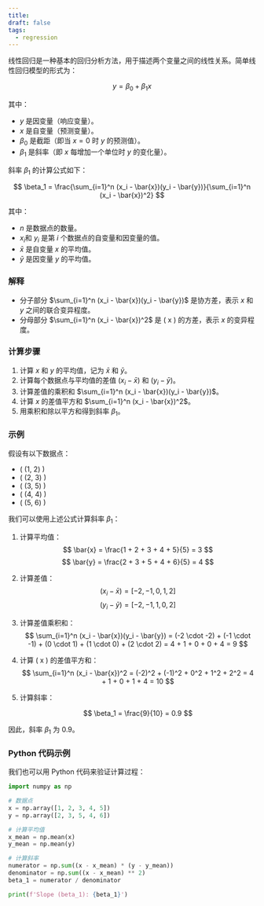 ```yaml
---
title: 
draft: false
tags:
  - regression
---
```

线性回归是一种基本的回归分析方法，用于描述两个变量之间的线性关系。简单线性回归模型的形式为：

$$ y = \beta_0 + \beta_1 x $$

其中：
- $y$ 是因变量（响应变量）。
- $x$ 是自变量（预测变量）。
- $\beta_0$ 是截距（即当 $x = 0$ 时 $y$ 的预测值）。
- $\beta_1$ 是斜率（即 $x$ 每增加一个单位时 $y$ 的变化量）。

斜率 $\beta_1$ 的计算公式如下：

$$
\beta_1 = \frac{\sum_{i=1}^n (x_i - \bar{x})(y_i - \bar{y})}{\sum_{i=1}^n (x_i - \bar{x})^2}
$$

其中：
- $n$ 是数据点的数量。
- $x_i$和 $y_i$ 是第 $i$ 个数据点的自变量和因变量的值。
- $\bar{x}$ 是自变量 $x$ 的平均值。
- $\bar{y}$ 是因变量 $y$ 的平均值。

### 解释

- 分子部分 $\sum_{i=1}^n (x_i - \bar{x})(y_i - \bar{y})$ 是协方差，表示 $x$ 和 $y$ 之间的联合变异程度。
- 分母部分 $\sum_{i=1}^n (x_i - \bar{x})^2$ 是 \( x \) 的方差，表示 $x$ 的变异程度。

### 计算步骤

1. 计算 $x$ 和 $y$ 的平均值，记为 $\bar{x}$ 和 $\bar{y}$。
2. 计算每个数据点与平均值的差值 $(x_i - \bar{x})$ 和 $(y_i - \bar{y})$。
3. 计算差值的乘积和 $\sum_{i=1}^n (x_i - \bar{x})(y_i - \bar{y})$。
4. 计算 $x$ 的差值平方和 $\sum_{i=1}^n (x_i - \bar{x})^2$。
6. 用乘积和除以平方和得到斜率 $\beta_1$。

### 示例

假设有以下数据点：
- \( (1, 2) \)
- \( (2, 3) \)
- \( (3, 5) \)
- \( (4, 4) \)
- \( (5, 6) \)

我们可以使用上述公式计算斜率 $\beta_1$：

1. 计算平均值：
   $$
   \bar{x} = \frac{1 + 2 + 3 + 4 + 5}{5} = 3
   $$
   $$
   \bar{y} = \frac{2 + 3 + 5 + 4 + 6}{5} = 4
   $$

2. 计算差值：
   $$
   (x_i - \bar{x}) = [-2, -1, 0, 1, 2]
   $$
   $$
   (y_i - \bar{y}) = [-2, -1, 1, 0, 2]
   $$

3. 计算差值乘积和：
   $$
   \sum_{i=1}^n (x_i - \bar{x})(y_i - \bar{y}) = (-2 \cdot -2) + (-1 \cdot -1) + (0 \cdot 1) + (1 \cdot 0) + (2 \cdot 2) = 4 + 1 + 0 + 0 + 4 = 9
   $$

4. 计算 \( x \) 的差值平方和：
   $$
   \sum_{i=1}^n (x_i - \bar{x})^2 = (-2)^2 + (-1)^2 + 0^2 + 1^2 + 2^2 = 4 + 1 + 0 + 1 + 4 = 10
   $$

5. 计算斜率：
   
   $$
   \beta_1 = \frac{9}{10} = 0.9
   $$
   

因此，斜率 $\beta_1$ 为 0.9。

### Python 代码示例

我们也可以用 Python 代码来验证计算过程：

```python
import numpy as np

# 数据点
x = np.array([1, 2, 3, 4, 5])
y = np.array([2, 3, 5, 4, 6])

# 计算平均值
x_mean = np.mean(x)
y_mean = np.mean(y)

# 计算斜率
numerator = np.sum((x - x_mean) * (y - y_mean))
denominator = np.sum((x - x_mean) ** 2)
beta_1 = numerator / denominator

print(f'Slope (beta_1): {beta_1}')
```

